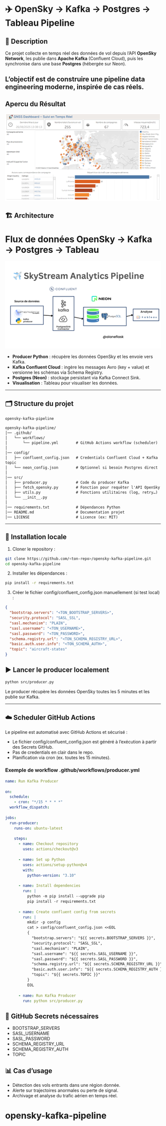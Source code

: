 # ✈️ OpenSky → Kafka → Postgres  → Tableau Pipeline

## 📌 Description
Ce projet collecte en temps réel des données de vol depuis l’API **OpenSky Network**, 
les publie dans **Apache Kafka** (Confluent Cloud), puis les synchronise dans une base **Postgres** (hébergée sur Neon).

L’objectif est de construire une pipeline **data engineering** moderne, inspirée de cas réels.
---

## Apercu du Résultat
![alt](Vue_globale_du_trafic.png)

## 🏗️ Architecture

# Flux de données OpenSky → Kafka → Postgres → Tableau
![alt](✈️%20SkyStream%20Analytics%20Pipeline.png)

- **Producer Python** : récupère les données OpenSky et les envoie vers Kafka.  
- **Kafka Confluent Cloud** : ingère les messages Avro (key + value) et versionne les schémas via Schema Registry.  
- **Postgres (Neon)** : stockage persistant via Kafka Connect Sink.  
- **Visualisation** : Tableau pour visualiser les données.

---

## 🗂️ Structure du projet

 `opensky-kafka-pipeline`

```text
opensky-kafka-pipeline/
│── .github/
│   └── workflows/
│       └── pipeline.yml        # GitHub Actions workflow (scheduler)
│
│── config/
│   ├── confluent_config.json   # Credentials Confluent Cloud + Kafka topic
│   └── neon_config.json        # Optionnel si besoin Postgres direct
│
│── src/
│   ├── producer.py             # Code du producer Kafka
│   ├── fetch_opensky.py        # Fonction pour requêter l'API OpenSky
│   ├── utils.py                # Fonctions utilitaires (log, retry…)
│   └── __init__.py
│
│── requirements.txt            # Dépendances Python
│── README.md                   # Documentation projet
│── LICENSE                     # Licence (ex: MIT)
```



---

## 🚀 Installation locale

1. Cloner le repository :
```bash
git clone https://github.com/<ton-repo>/opensky-kafka-pipeline.git
cd opensky-kafka-pipeline
```
2. Installer les dépendances :
```bash
pip install -r requirements.txt
```
3. Créer le fichier config/confluent_config.json manuellement (si test local) :
```json
{
  "bootstrap.servers": "<TON_BOOTSTRAP_SERVERS>",
  "security.protocol": "SASL_SSL",
  "sasl.mechanism": "PLAIN",
  "sasl.username": "<TON_USERNAME>",
  "sasl.password": "<TON_PASSWORD>",
  "schema.registry.url": "<TON_SCHEMA_REGISTRY_URL>",
  "basic.auth.user.info": "<TON_SCHEMA_AUTH>",
  "topic": "aircraft-states"
}
```
## ▶️ Lancer le producer localement
```bash
python src/producer.py
```
Le producer récupère les données OpenSky toutes les 5 minutes et les publie sur Kafka.


-----
## ☁️ Scheduler GitHub Actions

Le pipeline est automatisé avec GitHub Actions et sécurisé :

- Le fichier config/confluent_config.json est généré à l’exécution à partir des Secrets GitHub.
- Pas de credentials en clair dans le repo.
- Planification via cron (ex. toutes les 15 minutes).

### Exemple de workflow **.github/workflows/producer.yml**
```yaml
name: Run Kafka Producer

on:
  schedule:
    - cron: "*/15 * * * *"
  workflow_dispatch:

jobs:
  run-producer:
    runs-on: ubuntu-latest

    steps:
      - name: Checkout repository
        uses: actions/checkout@v3

      - name: Set up Python
        uses: actions/setup-python@v4
        with:
          python-version: "3.10"

      - name: Install dependencies
        run: |
          python -m pip install --upgrade pip
          pip install -r requirements.txt

      - name: Create confluent config from secrets
        run: |
          mkdir -p config
          cat > config/confluent_config.json <<EOL
          {
            "bootstrap.servers": "${{ secrets.BOOTSTRAP_SERVERS }}",
            "security.protocol": "SASL_SSL",
            "sasl.mechanism": "PLAIN",
            "sasl.username": "${{ secrets.SASL_USERNAME }}",
            "sasl.password": "${{ secrets.SASL_PASSWORD }}",
            "schema.registry.url": "${{ secrets.SCHEMA_REGISTRY_URL }}",
            "basic.auth.user.info": "${{ secrets.SCHEMA_REGISTRY_AUTH }}",
            "topic": "${{ secrets.TOPIC }}"
          }
          EOL

      - name: Run Kafka Producer
        run: python src/producer.py
```
## 🔹 GitHub Secrets nécessaires

- BOOTSTRAP_SERVERS
- SASL_USERNAME
- SASL_PASSWORD
- SCHEMA_REGISTRY_URL
- SCHEMA_REGISTRY_AUTH
- TOPIC

## 📊 Cas d’usage

- Détection des vols entrants dans une région donnée.
- Alerte sur trajectoires anormales ou perte de signal.
- Archivage et analyse du trafic aérien en temps réel.

# opensky-kafka-pipeline
